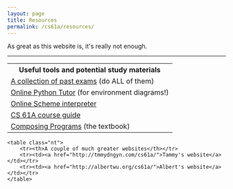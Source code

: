 ```yaml
---
layout: page
title: Resources
permalink: /cs61a/resources/
---
```


<p>
    As great as this website is, it's really not enough.
</p>

<hr class="overarching" />

<div>
    <table class="nt">
        <tr><th>Useful tools and potential study materials</th></tr>
        <tr><td><a href="https://www.ocf.berkeley.edu/~shidi/cs61a/wiki/Past_exams">A collection of past exams</a> (do ALL of them)</td></tr>
        <tr><td><a href="http://pythontutor.com/composingprograms.html#mode=edit">Online Python Tutor</a> (for environment diagrams!)</td></tr>
        <tr><td><a href="http://scheme.cs61a.org/">Online Scheme interpreter</a></td></tr>
        <tr><td><a href="https://www.ocf.berkeley.edu/~shidi/cs61a/wiki/Guides">CS 61A course guide</a></td></tr>
        <tr><td><a href="http://composingprograms.com/">Composing Programs</a> (the textbook)</td></tr>
    </table>
    
    <table class="nt">
        <tr><th>A couple of much greater websites</th></tr>
        <tr><td><a href="http://tmmydngyn.com/cs61a/">Tammy's website</a></td></tr>
        <tr><td><a href="http://albertwu.org/cs61a/">Albert's website</a></td></tr>
    </table>
</div>
